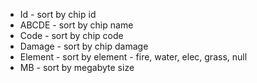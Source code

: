 - Id - sort by chip id
- ABCDE - sort by chip name
- Code - sort by chip code
- Damage - sort by chip damage
- Element - sort by element - fire, water, elec, grass, null
- MB - sort by megabyte size
